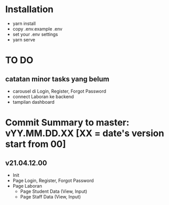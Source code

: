 # Installation
- yarn install
- copy .env.example .env
- set your .env settings
- yarn serve

# TO DO
## catatan minor tasks yang belum
- carousel di Login, Register, Forgot Password
- connect Laboran ke backend
- tampilan dashboard

# Commit Summary to master: vYY.MM.DD.XX [XX = date's version start from 00]
## v21.04.12.00
- Init
- Page Login, Register, Forgot Password
- Page Laboran
    - Page Student Data (View, Input)
    - Page Staff Data (View, Input)
